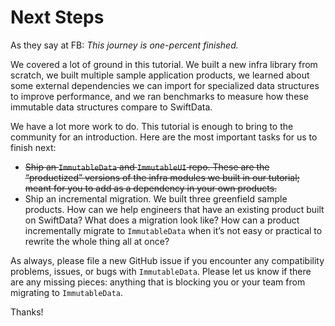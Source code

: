 # Next Steps

As they say at FB: *This journey is one-percent finished.*

We covered a lot of ground in this tutorial. We built a new infra library from scratch, we built multiple sample application products, we learned about some external dependencies we can import for specialized data structures to improve performance, and we ran benchmarks to measure how these immutable data structures compare to SwiftData.

We have a lot more work to do. This tutorial is enough to bring to the community for an introduction. Here are the most important tasks for us to finish next:

* ~~Ship an `ImmutableData` and `ImmutableUI` repo. These are the “productized” versions of the infra modules we built in our tutorial; meant for you to add as a dependency in your own products.~~
* Ship an incremental migration. We built three greenfield sample products. How can we help engineers that have an existing product built on SwiftData? What does a migration look like? How can a product incrementally migrate to `ImmutableData` when it’s not easy or practical to rewrite the whole thing all at once?

As always, please file a new GitHub issue if you encounter any compatibility problems, issues, or bugs with `ImmutableData`. Please let us know if there are any missing pieces: anything that is blocking you or your team from migrating to `ImmutableData`.

Thanks!
